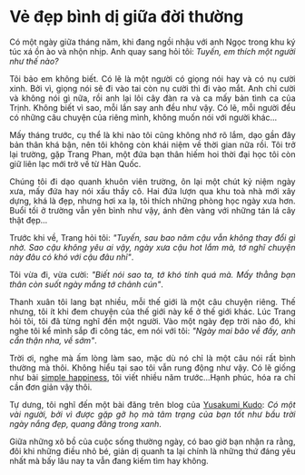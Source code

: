 # Vẻ đẹp bình dị giữa đời thường


<p style = "text-align: justify">Có một ngày giữa tháng năm, khi đang ngồi nhậu với anh Ngọc trong khu ký túc xá ồn ào và nhộn nhịp. Anh quay sang hỏi tôi: <i>Tuyến, em thích một người như thế nào?</i></p>

<p style = "text-align: justify">Tôi bảo em không biết. Có lẽ là một người có giọng nói hay và có nụ cười xinh. Bởi vì, giọng nói sẽ đi vào tai còn nụ cười thì đi vào mắt. Anh chỉ cười và không nói gì nữa, rồi anh lại lôi cây đàn ra và ca mấy bản tình ca của Trịnh. Không biết vì sao, mỗi lần say anh đều như vậy. Có lẽ, mỗi người đều có những câu chuyện của riêng mình, không muốn nói với người khác... </p>

<p style = "text-align: justify">Mấy tháng trước, cụ thể là khi nào tôi cũng không nhớ rõ lắm, dạo gần đây bản thân khá bận, nên tôi không còn khái niệm về thời gian nữa rồi. Tôi trở lại trường, gặp Trang Phan, một đứa bạn thân hiếm hoi thời đại học tôi còn giữ liên lạc mới trở về từ Hàn Quốc.</p>

<p style = "text-align: justify">Chúng tôi đi dạo quanh khuôn viên trường, ôn lại một chút kỷ niệm ngày xưa, mấy đứa hay nói xấu thầy cô. Hai đứa lượn qua khu toà nhà mới xây dựng, khá là đẹp, nhưng hơi xa lạ, tôi thích những phòng học ngày xưa hơn. Buổi tối ở trường vẫn yên bình như vậy, ánh đèn vàng với những tán lá cây thật đẹp...</p>

<p style = "text-align: justify">Trước khi về, Trang hỏi tôi: <i>"Tuyến, sau bao năm cậu vẫn không thay đổi gì nhờ. Sao cậu không yêu ai vậy, ngày xưa cậu hot lắm mà, tớ nghĩ chuyện này đâu có khó với cậu đâu nhỉ"</i>.</p>

<p style = "text-align: justify">Tôi vừa đi, vừa cười: <i>"Biết nói sao ta, tớ khó tính quá mà. Mấy thằng bạn thân còn suốt ngày mắng tớ chảnh cún"</i>.</p>

<p style = "text-align: justify">Thanh xuân tôi lang bạt nhiều, mỗi thế giới là một câu chuyện riêng. Thế nhưng, tôi ít khi đem chuyện của thế giới này kể ở thế giới khác. Lúc Trang hỏi tôi, tôi đã từng nghĩ đến một người. Vào một ngày đẹp trời nào đó, khi nghe tôi kể mình sắp đi công tác, em nói với tôi: <i>"Ngày mai bão về đấy, anh cẩn thận nha, về sớm"</i>.</p>

<p style = "text-align: justify">Trời ơi, nghe mà ấm lòng làm sao, mặc dù nó chỉ là một câu nói rất bình thường mà thôi. Không hiểu tại sao tôi vẫn rung động như vậy. Có lẽ giống như bài <a href="/02-hanh-phuc-gian-don/">simple happiness</a>, tôi viết nhiều năm trước...Hạnh phúc, hóa ra chỉ cần đơn giản vậy thôi.</p> 

<p style = "text-align: justify">Tự dưng, tôi nghĩ đến một bài đăng trên blog của <a href="https://yusakumi-kudo-haha.tumblr.com/">Yusakumi Kudo</a>: <i>Có một vài người, bởi vì được gặp gỡ họ mà tâm trạng của bạn tốt như bầu trời ngày nắng đẹp, quang đãng trong xanh</i>.</p>

<p style = "text-align: justify">Giữa những xô bồ của cuộc sống thường ngày, có bao giờ bạn nhận ra rằng, đôi khi những điều nhỏ bé, giản dị quanh ta lại chính là những thứ đáng yêu nhất mà bấy lâu nay ta vẫn đang kiếm tìm hay không.</p>

